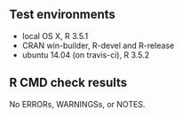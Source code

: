 ## Test environments

* local OS X, R 3.5.1
* CRAN win-builder, R-devel and R-release
* ubuntu 14.04 (on travis-ci), R 3.5.2

## R CMD check results

No ERRORs, WARNINGSs, or NOTES.

